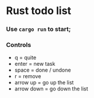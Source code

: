 # Rust todo list

### Use `cargo run` to start;

### Controls

- q = quite
- enter = new task
- space = done / undone
- r = remove
- arrow up = go up the list
- arrow down = go down the list
